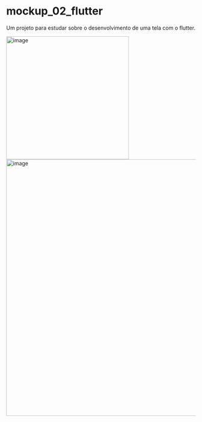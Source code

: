 # mockup_02_flutter

Um projeto para estudar sobre o desenvolvimento de uma tela com o flutter.

<img width="326" alt="image" src="https://user-images.githubusercontent.com/76439397/177831806-f5f96071-e929-47cf-ad03-a6ab8f0ca133.png">

<img width="680" alt="image" src="https://user-images.githubusercontent.com/76439397/177889276-5d4a84a2-a7de-4e29-8e76-dba58255c466.png">
